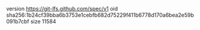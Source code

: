 version https://git-lfs.github.com/spec/v1
oid sha256:1b24cf39bba6b3753e1cebfb682d75229f411b6778d170a6bea2e59b091b7cbf
size 11584
